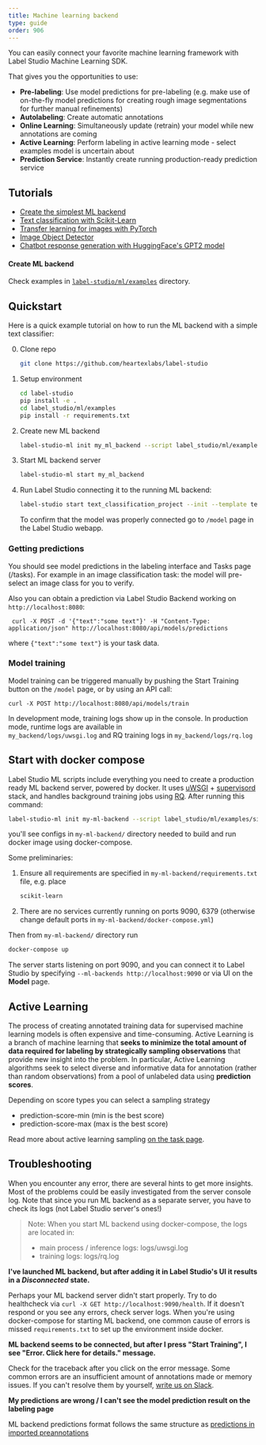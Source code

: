 ```yaml
---
title: Machine learning backend
type: guide
order: 906
---
```


You can easily connect your favorite machine learning framework with Label Studio Machine Learning SDK. 

That gives you the opportunities to use:
- **Pre-labeling**: Use model predictions for pre-labeling (e.g. make use of on-the-fly model predictions for creating rough image segmentations for further manual refinements)
- **Autolabeling**: Create automatic annotations
- **Online Learning**: Simultaneously update (retrain) your model while new annotations are coming
- **Active Learning**: Perform labeling in active learning mode - select examples model is uncertain about
- **Prediction Service**: Instantly create running production-ready prediction service


## Tutorials

- [Create the simplest ML backend](/tutorials/dummy_model.html)
- [Text classification with Scikit-Learn](/tutorials/sklearn-text-classifier.html)
- [Transfer learning for images with PyTorch](/tutorials/pytorch-image-transfer-learning.html)
- [Image Object Detector](/tutorials/object-detector.html)
- [Chatbot response generation with HuggingFace's GPT2 model](/tutorials/gpt.html)

#### Create ML backend

Check examples in [`label-studio/ml/examples`](https://github.com/heartexlabs/label-studio/tree/master/label_studio/ml/examples) directory.

## Quickstart

Here is a quick example tutorial on how to run the ML backend with a simple text classifier:

0. Clone repo
   ```bash
   git clone https://github.com/heartexlabs/label-studio  
   ```
   
1. Setup environment
   ```bash
   cd label-studio
   pip install -e .
   cd label_studio/ml/examples
   pip install -r requirements.txt
   ```
   
2. Create new ML backend
   ```bash
   label-studio-ml init my_ml_backend --script label_studio/ml/examples/simple_text_classifier.py
   ```
   
3. Start ML backend server
   ```bash
   label-studio-ml start my_ml_backend
   ```
   
4. Run Label Studio connecting it to the running ML backend:
    ```bash
    label-studio start text_classification_project --init --template text_sentiment --ml-backends http://localhost:9090
    ```
    To confirm that the model was properly connected go to `/model` page in the Label Studio webapp.

### Getting predictions

   You should see model predictions in the labeling interface and Tasks page (/tasks). For example in an image classification task: the model will pre-select an image class for you to verify.
   
   Also you can obtain a prediction via Label Studio Backend working on `http://localhost:8080`:
    
   ```
    curl -X POST -d '{"text":"some text"}' -H "Content-Type: application/json" http://localhost:8080/api/models/predictions
   ```

   where `{"text":"some text"}` is your task data. 
   
### Model training

   Model training can be triggered manually by pushing the Start Training button on the `/model` page, or by using an API call:
   ```
   curl -X POST http://localhost:8080/api/models/train
   ```
   In development mode, training logs show up in the console. In production mode, runtime logs are available in    
   `my_backend/logs/uwsgi.log` and RQ training logs in `my_backend/logs/rq.log`
   
## Start with docker compose
Label Studio ML scripts include everything you need to create a production ready ML backend server, powered by docker. It uses [uWSGI](https://uwsgi-docs.readthedocs.io/en/latest/) + [supervisord](http://supervisord.org/) stack, and handles background training jobs using [RQ](https://python-rq.org/).
After running this command:

```bash
label-studio-ml init my-ml-backend --script label_studio/ml/examples/simple_text_classifier.py
```

you'll see configs in `my-ml-backend/` directory needed to build and run docker image using docker-compose. 

Some preliminaries:

1. Ensure all requirements are specified in `my-ml-backend/requirements.txt` file, e.g. place

    ```requirements.txt
    scikit-learn
    ```
   
2. There are no services currently running on ports 9090, 6379 (otherwise change default ports in `my-ml-backend/docker-compose.yml`)

Then from `my-ml-backend/` directory run
```bash
docker-compose up
```

The server starts listening on port 9090, and you can connect it to Label Studio by specifying `--ml-backends http://localhost:9090` or via UI on the **Model** page.

## Active Learning

The process of creating annotated training data for supervised machine learning models is often expensive and time-consuming. Active Learning is a branch of machine learning that **seeks to minimize the total amount of data required for labeling by strategically sampling observations** that provide new insight into the problem. In particular, Active Learning algorithms seek to select diverse and informative data for annotation (rather than random observations) from a pool of unlabeled data using **prediction scores**. 

Depending on score types you can select a sampling strategy 
* prediction-score-min (min is the best score) 
* prediction-score-max (max is the best score)
 
Read more about active learning sampling [on the task page](https://labelstud.io/guide/tasks.html#Sampling). 
 

## Troubleshooting

When you encounter any error, there are several hints to get more insights. 
Most of the problems could be easily investigated from the server console log. 
Note that since you run ML backend as a separate server, you have to check its logs (not Label Studio server's ones!)

> Note: When you start ML backend using docker-compose, the logs are located in:
> - main process / inference logs: logs/uwsgi.log
> - training logs: logs/rq.log

**I've launched ML backend, but after adding it in Label Studio's UI it results in a _Disconnected_ state.**

Perhaps your ML backend server didn't start properly. Try to do healthcheck via `curl -X GET http://localhost:9090/health`. 
If it doesn't respond or you see any errors, check server logs. When you're using docker-compose for starting ML backend, one common cause of errors is missed `requirements.txt` to set up the environment inside docker.

**ML backend seems to be connected, but after I press "Start Training", I see "Error. Click here for details." message.**

Check for the traceback after you click on the error message. Some common errors are an insufficient amount of annotations made or memory issues.
If you can't resolve them by yourself, <a href="https://join.slack.com/t/label-studio/shared_invite/zt-cr8b7ygm-6L45z7biEBw4HXa5A2b5pw">write us on Slack</a>.

**My predictions are wrong / I can't see the model prediction result on the labeling page**

ML backend predictions format follows the same structure as [predictions in imported preannotations](/guide/tasks.html#How-to-import-preannotations)
